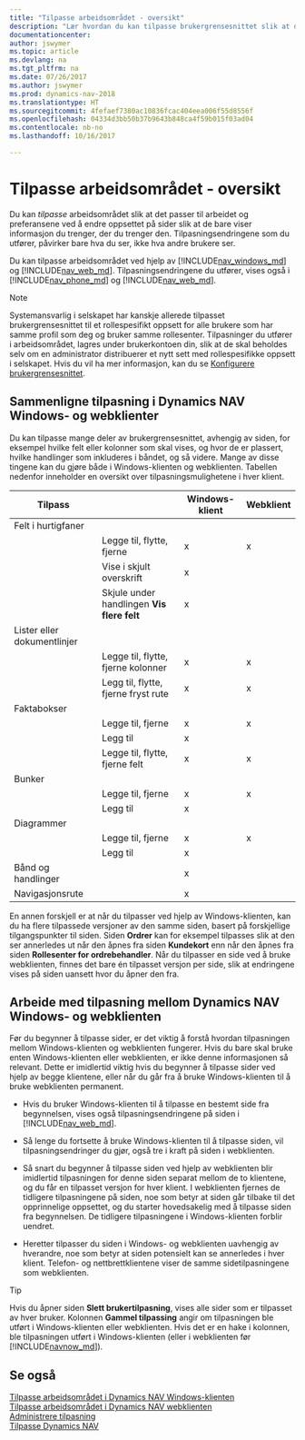 ```yaml
---
title: "Tilpasse arbeidsområdet - oversikt"
description: "Lær hvordan du kan tilpasse brukergrensesnittet slik at det passer til din arbeidsmåte."
documentationcenter: 
author: jswymer
ms.topic: article
ms.devlang: na
ms.tgt_pltfrm: na
ms.date: 07/26/2017
ms.author: jswymer
ms.prod: dynamics-nav-2018
ms.translationtype: HT
ms.sourcegitcommit: 4fefaef7380ac10836fcac404eea006f55d8556f
ms.openlocfilehash: 04334d3bb50b37b9643b848ca4f59b015f03ad04
ms.contentlocale: nb-no
ms.lasthandoff: 10/16/2017

---
```

# <a name="personalizing-your-workspace---overview"></a>Tilpasse arbeidsområdet - oversikt
Du kan *tilpasse* arbeidsområdet slik at det passer til arbeidet og preferansene ved å endre oppsettet på sider slik at de bare viser informasjon du trenger, der du trenger den. Tilpasningsendringene som du utfører, påvirker bare hva du ser, ikke hva andre brukere ser.

Du kan tilpasse arbeidsområdet ved hjelp av [!INCLUDE[nav_windows_md](includes/nav_windows_md.md)] og [!INCLUDE[nav_web_md](includes/nav_web_md.md)]. Tilpasningsendringene du utfører, vises også i [!INCLUDE[nav_phone_md](includes/nav_phone_md.md)] og [!INCLUDE[nav_web_md](includes/nav_phone_md.md)].
  
> [!NOTE]  
> Systemansvarlig i selskapet har kanskje allerede tilpasset brukergrensesnittet til et rollespesifikt oppsett for alle brukere som har samme profil som deg og bruker samme rollesenter. Tilpasninger du utfører i arbeidsområdet, lagres under brukerkontoen din, slik at de skal beholdes selv om en administrator distribuerer et nytt sett med rollespesifikke oppsett i selskapet. Hvis du vil ha mer informasjon, kan du se [Konfigurere brukergrensesnittet](admin-configure-user-interface.md).

## <a name="comparing-personalization-in-the-dynamics-nav-windows-and-web-clients"></a>Sammenligne tilpasning i Dynamics NAV Windows- og webklienter
Du kan tilpasse mange deler av brukergrensesnittet, avhengig av siden, for eksempel hvilke felt eller kolonner som skal vises, og hvor de er plassert, hvilke handlinger som inkluderes i båndet, og så videre. Mange av disse tingene kan du gjøre både i Windows-klienten og webklienten. Tabellen nedenfor inneholder en oversikt over tilpasningsmulighetene i hver klient.

|  Tilpass  ||  Windows-klient  |  Webklient  |
|---------------|-|------------------|--------------|
|Felt i hurtigfaner||||
||Legge til, flytte, fjerne |x|x|
||Vise i skjult overskrift|x||
||Skjule under handlingen **Vis flere felt**|x||
|Lister eller dokumentlinjer ||||
||Legge til, flytte, fjerne kolonner  |x|x|
||Legg til, flytte, fjerne fryst rute  |x|x|
|Faktabokser|||
||Legge til, fjerne|x|x|
||Legg til|x||
||Legge til, flytte, fjerne felt|x|x|
|Bunker||||
||Legge til, fjerne|x|x|
||Legg til |x||
|Diagrammer||||
||Legge til, fjerne|x|x|
||Legg til|x| |
|Bånd og handlinger||x||
|Navigasjonsrute||x||

En annen forskjell er at når du tilpasser ved hjelp av Windows-klienten, kan du ha flere tilpassede versjoner av den samme siden, basert på forskjellige tilgangspunkter til siden. Siden **Ordrer** kan for eksempel tilpasses slik at den ser annerledes ut når den åpnes fra siden **Kundekort** enn når den åpnes fra siden **Rollesenter for ordrebehandler**. Når du tilpasser en side ved å bruke webklienten, finnes det bare én tilpasset versjon per side, slik at endringene vises på siden uansett hvor du åpner den fra.

##  <a name="PersonalizationWinWeb"></a>Arbeide med tilpasning mellom Dynamics NAV Windows- og webklienten
Før du begynner å tilpasse sider, er det viktig å forstå hvordan tilpasningen mellom Windows-klienten og webklienten fungerer. Hvis du bare skal bruke enten Windows-klienten eller webklienten, er ikke denne informasjonen så relevant. Dette er imidlertid viktig hvis du begynner å tilpasse sider ved hjelp av begge klientene, eller når du går fra å bruke Windows-klienten til å bruke webklienten permanent.  

-   Hvis du bruker Windows-klienten til å tilpasse en bestemt side fra begynnelsen, vises også tilpasningsendringene på siden i [!INCLUDE[nav_web_md](includes/nav_web_md.md)].

-   Så lenge du fortsette å bruke Windows-klienten til å tilpasse siden, vil tilpasningsendringer du gjør, også tre i kraft på siden i webklienten.

-   Så snart du begynner å tilpasse siden ved hjelp av webklienten blir imidlertid tilpasningen for denne siden separat mellom de to klientene, og du får en tilpasset versjon for hver klient. I webklienten fjernes de tidligere tilpasningene på siden, noe som betyr at siden går tilbake til det opprinnelige oppsettet, og du starter hovedsakelig med å tilpasse siden fra begynnelsen. De tidligere tilpasningene i Windows-klienten forblir uendret.

- Heretter tilpasser du siden i Windows- og webklienten uavhengig av hverandre, noe som betyr at siden potensielt kan se annerledes i hver klient. Telefon- og nettbrettklientene viser de samme sidetilpasningene som webklienten.  

> [!Tip]  
>Hvis du åpner siden **Slett brukertilpasning**, vises alle sider som er tilpasset av hver bruker. Kolonnen **Gammel tilpassing** angir om tilpasningen ble utført i Windows-klienten eller webklienten. Hvis det er en hake i kolonnen, ble tilpasningen utført i Windows-klienten (eller i webklienten før [!INCLUDE[navnow_md](includes/navnow_md.md)]).

## <a name="see-also"></a>Se også
[Tilpasse arbeidsområdet i Dynamics NAV Windows-klienten](ui-personalization-windows-client.md)  
[Tilpasse arbeidsområdet i Dynamics NAV webklienten](ui-personalization-user.md)  
[Administrere tilpasning](ui-personalization-manage.md)  
[Tilpasse Dynamics NAV](ui-customizing-overview.md)  

